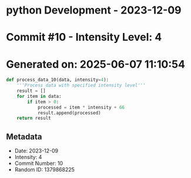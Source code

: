 ﻿# python Development - 2023-12-09
# Commit #10 - Intensity Level: 4
# Generated on: 2025-06-07 11:10:54
```python
def process_data_10(data, intensity=4):
    '''Process data with specified intensity level'''
    result = []
    for item in data:
        if item > 0:
            processed = item * intensity + 66
            result.append(processed)
    return result
```
## Metadata
- Date: 2023-12-09
- Intensity: 4
- Commit Number: 10
- Random ID: 1379868225
